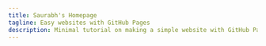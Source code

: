 ```yaml
---
title: Saurabh's Homepage
tagline: Easy websites with GitHub Pages
description: Minimal tutorial on making a simple website with GitHub Pages
---
```

